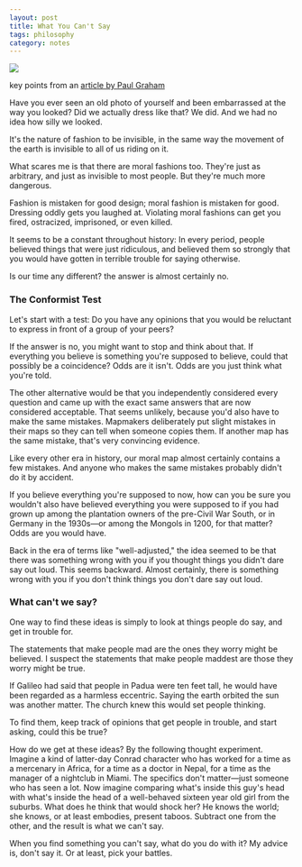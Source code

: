 ```yaml
---
layout: post
title: What You Can't Say 
tags: philosophy
category: notes  
---
```


![](https://lh6.ggpht.com/SWGjLSdKmQ-e3iVuYMLuN1883SFSMekLs0mCxECzhUPrJT3Lve6Ou1YyGPw=s1200)

key points from an [article by Paul Graham](http://www.paulgraham.com/say.html) 

Have you ever seen an old photo of yourself and been embarrassed at the way you looked? Did we actually dress like that? We did. And we had no idea how silly we looked.

It's the nature of fashion to be invisible, in the same way the movement of the earth is invisible to all of us riding on it.

What scares me is that there are moral fashions too. They're just as arbitrary, and just as invisible to most people. But they're much more dangerous. 

Fashion is mistaken for good design; moral fashion is mistaken for good. Dressing oddly gets you laughed at. Violating moral fashions can get you fired, ostracized, imprisoned, or even killed.

It seems to be a constant throughout history: In every period, people believed things that were just ridiculous, and believed them so strongly that you would have gotten in terrible trouble for saying otherwise.

Is our time any different? the answer is almost certainly no. 

### The Conformist Test

Let's start with a test: Do you have any opinions that you would be reluctant to express in front of a group of your peers?

If the answer is no, you might want to stop and think about that. If everything you believe is something you're supposed to believe, could that possibly be a coincidence? Odds are it isn't. Odds are you just think what you're told.

The other alternative would be that you independently considered every question and came up with the exact same answers that are now considered acceptable. That seems unlikely, because you'd also have to make the same mistakes. Mapmakers deliberately put slight mistakes in their maps so they can tell when someone copies them. If another map has the same mistake, that's very convincing evidence.

Like every other era in history, our moral map almost certainly contains a few mistakes. And anyone who makes the same mistakes probably didn't do it by accident. 

If you believe everything you're supposed to now, how can you be sure you wouldn't also have believed everything you were supposed to if you had grown up among the plantation owners of the pre-Civil War South, or in Germany in the 1930s—or among the Mongols in 1200, for that matter? Odds are you would have.

Back in the era of terms like "well-adjusted," the idea seemed to be that there was something wrong with you if you thought things you didn't dare say out loud. This seems backward. Almost certainly, there is something wrong with you if you don't think things you don't dare say out loud.

### What can't we say? 

One way to find these ideas is simply to look at things people do say, and get in trouble for. 

The statements that make people mad are the ones they worry might be believed. I suspect the statements that make people maddest are those they worry might be true.

If Galileo had said that people in Padua were ten feet tall, he would have been regarded as a harmless eccentric. Saying the earth orbited the sun was another matter. The church knew this would set people thinking.

To find them, keep track of opinions that get people in trouble, and start asking, could this be true? 

How do we get at these ideas? By the following thought experiment. Imagine a kind of latter-day Conrad character who has worked for a time as a mercenary in Africa, for a time as a doctor in Nepal, for a time as the manager of a nightclub in Miami. The specifics don't matter—just someone who has seen a lot. Now imagine comparing what's inside this guy's head with what's inside the head of a well-behaved sixteen year old girl from the suburbs. What does he think that would shock her? He knows the world; she knows, or at least embodies, present taboos. Subtract one from the other, and the result is what we can't say. 


When you find something you can't say, what do you do with it? My advice is, don't say it. Or at least, pick your battles.